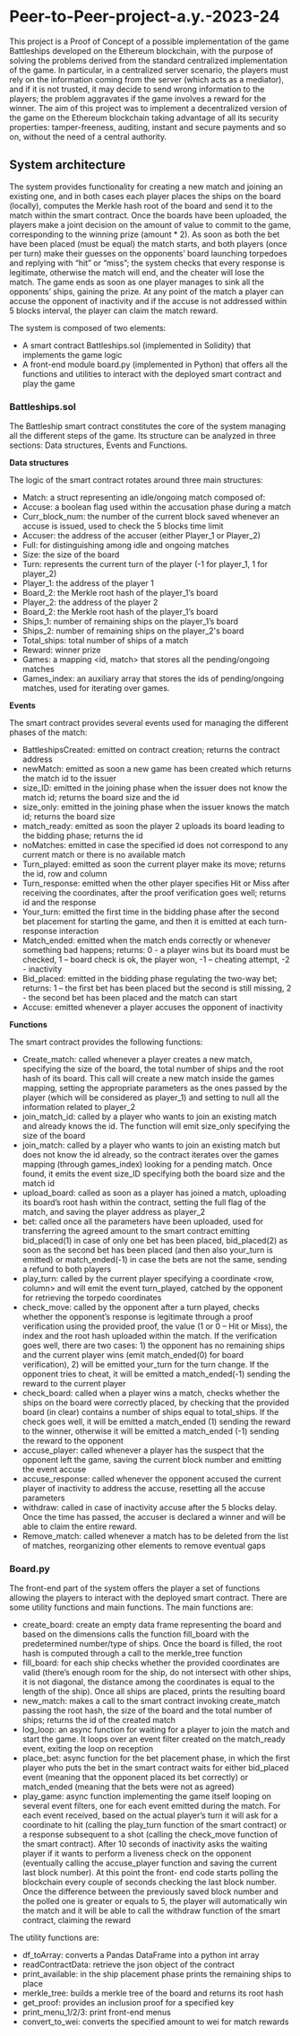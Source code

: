 # Peer-to-Peer-project-a.y.-2023-24

This project is a Proof of Concept of a possible implementation of the game Battleships developed on the
Ethereum blockchain, with the purpose of solving the problems derived from the standard centralized
implementation of the game. In particular, in a centralized server scenario, the players must rely on the
information coming from the server (which acts as a mediator), and if it is not trusted, it may decide to send
wrong information to the players; the problem aggravates if the game involves a reward for the winner.
The aim of this project was to implement a decentralized version of the game on the Ethereum blockchain
taking advantage of all its security properties: tamper-freeness, auditing, instant and secure payments and
so on, without the need of a central authority.

## System architecture
The system provides functionality for creating a new match and joining an existing one, and in both cases each player places the ships on the board (locally), computes the Merkle hash root of the board and send it to the match within the smart contract. Once the boards have been uploaded, the players make a joint decision on the amount of value to commit to the game, corresponding to the winning prize (amount * 2). As soon as both the bet have been placed (must be equal) the match starts, and both players (once per turn) make their guesses on the opponents’ board launching torpedoes and replying with “hit” or “miss”; the system checks that every response is legitimate, otherwise the match will end, and the cheater will lose the match. The game ends as soon as one player manages to sink all the opponents’ ships, gaining the prize. At any point of the match a player can accuse the opponent of inactivity and if the accuse is not addressed
within 5 blocks interval, the player can claim the match reward. 

The system is composed of two elements:
- A smart contract Battleships.sol (implemented in Solidity) that implements the game logic
- A front-end module board.py (implemented in Python) that offers all the functions and utilities to interact with the deployed smart contract and play the game

### Battleships.sol
The Battleship smart contract constitutes the core of the system managing all the different steps of the
game. Its structure can be analyzed in three sections: Data structures, Events and Functions.


**Data structures**

The logic of the smart contract rotates around three main structures:
- Match: a struct representing an idle/ongoing match composed of:
- Accuse: a boolean flag used within the accusation phase during a match
- Curr_block_num: the number of the current block saved whenever an accuse is issued, used to check the 5 blocks time limit
- Accuser: the address of the accuser (either Player_1 or Player_2)
- Full: for distinguishing among idle and ongoing matches
- Size: the size of the board
- Turn: represents the current turn of the player (-1 for player_1, 1 for player_2)
- Player_1: the address of the player 1
- Board_2: the Merkle root hash of the player_1’s board
- Player_2: the address of the player 2
- Board_2: the Merkle root hash of the player_1’s board
- Ships_1: number of remaining ships on the player_1’s board
- Ships_2: number of remaining ships on the player_2's board
- Total_ships: total number of ships of a match
- Reward: winner prize
- Games: a mapping <id, match> that stores all the pending/ongoing matches
- Games_index: an auxiliary array that stores the ids of pending/ongoing matches, used for iterating over games.

**Events**

The smart contract provides several events used for managing the different phases of the match:
- BattleshipsCreated: emitted on contract creation; returns the contract address
- newMatch: emitted as soon a new game has been created which returns the match id to the issuer
- size_ID: emitted in the joining phase when the issuer does not know the match id; returns the board size and the id
- size_only: emitted in the joining phase when the issuer knows the match id; returns the board size
- match_ready: emitted as soon the player 2 uploads its board leading to the bidding phase; returns the id
- noMatches: emitted in case the specified id does not correspond to any current match or there is no available match
- Turn_played: emitted as soon the current player make its move; returns the id, row and column
- Turn_response: emitted when the other player specifies Hit or Miss after receiving the coordinates, after the proof verification goes well; returns id and the response
- Your_turn: emitted the first time in the bidding phase after the second bet placement for starting the game, and then it is emitted at each turn-response interaction
- Match_ended: emitted when the match ends correctly or whenever something bad happens; returns: 0 - a player wins but its board must be checked, 1 – board check is ok, the player won, -1 – cheating attempt, -2 - inactivity
- Bid_placed: emitted in the bidding phase regulating the two-way bet; returns: 1 – the first bet has been placed but the second is still missing, 2 - the second bet has been placed and the match can start
- Accuse: emitted whenever a player accuses the opponent of inactivity

**Functions**

The smart contract provides the following functions:
- Create_match: called whenever a player creates a new match, specifying the size of the board, the total number of ships and the root hash of its board. This call will create a new match inside the games mapping, setting the appropriate parameters as the ones passed by the player (which will be considered as player_1) and setting to null all the information related to player_2
- join_match_id: called by a player who wants to join an existing match and already knows the id. The function will emit size_only specifying the size of the board
- join_match: called by a player who wants to join an existing match but does not know the id
already, so the contract iterates over the games mapping (through games_index) looking for a
pending match. Once found, it emits the event size_ID specifying both the board size and the match
id
- upload_board: called as soon as a player has joined a match, uploading its board’s root hash within
the contract, setting the full flag of the match, and saving the player address as player_2
- bet: called once all the parameters have been uploaded, used for transferring the agreed amount to
the smart contract emitting bid_placed(1) in case of only one bet has been placed, bid_placed(2) as
soon as the second bet has been placed (and then also your_turn is emitted) or match_ended(-1) in
case the bets are not the same, sending a refund to both players
- play_turn: called by the current player specifying a coordinate <row, column> and will emit the
event turn_played, catched by the opponent for retrieving the torpedo coordinates
- check_move: called by the opponent after a turn played, checks whether the opponent’s response
is legitimate through a proof verification using the provided proof, the value (1 or 0 – Hit or Miss),
the index and the root hash uploaded within the match. If the verification goes well, there are two
cases: 1) the opponent has no remaining ships and the current player wins (emit match_ended(0)
for board verification), 2) will be emitted your_turn for the turn change. If the opponent tries to
cheat, it will be emitted a match_ended(-1) sending the reward to the current player
- check_board: called when a player wins a match, checks whether the ships on the board were
correctly placed, by checking that the provided board (in clear) contains a number of ships equal to
total_ships. If the check goes well, it will be emitted a match_ended (1) sending the reward to the
winner, otherwise it will be emitted a match_ended (-1) sending the reward to the opponent
- accuse_player: called whenever a player has the suspect that the opponent left the game, saving
the current block number and emitting the event accuse
- accuse_response: called whenever the opponent accused the current player of inactivity to address
the accuse, resetting all the accuse parameters
- withdraw: called in case of inactivity accuse after the 5 blocks delay. Once the time has passed, the
accuser is declared a winner and will be able to claim the entire reward.
- Remove_match: called whenever a match has to be deleted from the list of matches, reorganizing
other elements to remove eventual gaps

### Board.py

The front-end part of the system offers the player a set of functions allowing the players to interact with the
deployed smart contract. There are some utility functions and main functions.
The main functions are:
- create_board: create an empty data frame representing the board and based on the dimensions
calls the function fill_board with the predetermined number/type of ships. Once the board is filled,
the root hash is computed through a call to the merkle_tree function
- fill_board: for each ship checks whether the provided coordinates are valid (there’s enough room
for the ship, do not intersect with other ships, it is not diagonal, the distance among the
coordinates is equal to the length of the ship). Once all ships are placed, prints the resulting board
- new_match: makes a call to the smart contract invoking create_match passing the root hash, the
size of the board and the total number of ships; returns the id of the created match
- log_loop: an async function for waiting for a player to join the match and start the game. It loops
over an event filter created on the match_ready event, exiting the loop on reception
- place_bet: async function for the bet placement phase, in which the first player who puts the bet in
the smart contract waits for either bid_placed event (meaning that the opponent placed its bet
correctly) or match_ended (meaning that the bets were not as agreed)
- play_game: async function implementing the game itself looping on several event filters, one for
each event emitted during the match. For each event received, based on the actual player’s turn it
will ask for a coordinate to hit (calling the play_turn function of the smart contract) or a response
subsequent to a shot (calling the check_move function of the smart contract). After 10 seconds of
inactivity asks the waiting player if it wants to perform a liveness check on the opponent (eventually
calling the accuse_player function and saving the current last block number). At this point the front-
end code starts polling the blockchain every couple of seconds checking the last block number.
Once the difference between the previously saved block number and the polled one is greater or
equals to 5, the player will automatically win the match and it will be able to call the withdraw
function of the smart contract, claiming the reward

The utility functions are:

- df_toArray: converts a Pandas DataFrame into a python int array
- readContractData: retrieve the json object of the contract
- print_available: in the ship placement phase prints the remaining ships to place
- merkle_tree: builds a merkle tree of the board and returns its root hash
- get_proof: provides an inclusion proof for a specified key
- print_menu_1/2/3: print front-end menus
- convert_to_wei: converts the specified amount to wei for match rewards

